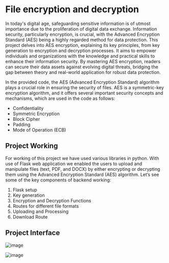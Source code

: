 # File encryption and decryption

In today's digital age, safeguarding sensitive information is of utmost importance due to the proliferation of digital data exchange. Information security, particularly encryption, is crucial, with the Advanced Encryption Standard (AES) being a highly regarded method for data protection. This project delves into AES encryption, explaining its key principles, from key generation to encryption and decryption processes. It aims to empower individuals and organizations with the knowledge and practical skills to enhance their information security. By mastering AES encryption, readers can secure their data assets against evolving digital threats, bridging the gap between theory and real-world application for robust data protection.

In the provided code, the AES (Advanced Encryption Standard) algorithm plays a crucial role in ensuring the security of files. AES is a symmetric-key encryption algorithm, and it offers several important security concepts and mechanisms, which are used in the code as follows:
* Confidentiality
* Symmetric Encryption
* Block Cipher
* Padding
* Mode of Operation (ECB)

## Project Working

For working of this project we have used various libraries in python. With use of Flask web application we enabled the users to upload and manipulate files (text, PDF, and DOCX) by either encrypting or decrypting them using the Advanced Encryption Standard (AES) algorithm. 
Let’s see some of the key components of backend working:
1) Flask setup
2) Key generation
3) Encryption and Decryption Functions
4) Routes for different file formats
5) Uploading and Processing
6) Download Route

## Project Interface

![image](https://github.com/pateldiyanshi61/File_Encryption_and_Decryption/assets/167856399/db9ce14b-e56f-46ca-8a7d-0c37f04ea849)

![image](https://github.com/pateldiyanshi61/File_Encryption_and_Decryption/assets/167856399/451259e6-6361-40e7-9ddb-ac4672112e0c)


